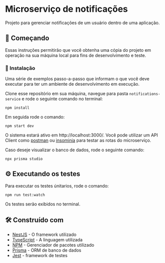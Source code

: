 # Microserviço de notificações

Projeto para gerenciar notificações de um usuário dentro de uma aplicação.

## 🚀 Começando

Essas instruções permitirão que você obtenha uma cópia do projeto em operação na sua máquina local para fins de desenvolvimento e teste.

### 🔧 Instalação

Uma série de exemplos passo-a-passo que informam o que você deve executar para ter um ambiente de desenvolvimento em execução.

Clone esse repositório em sua máquina, navegue para pasta `notifications-service` e rode o seguinte comando no terminal:

```
npm install
```

Em seguida rode o comando:

```
npm start dev
```

O sistema estará ativo em http://localhost:3000/. Você pode utilizar um API Client como [postman](https://www.postman.com/) ou [insominia](https://insomnia.rest/download) para testar as rotas do microserviço.

Caso deseje visualizar o banco de dados, rode o seguinte comando:

```
npx prisma studio
```

## ⚙️ Executando os testes

Para executar os testes únitarios, rode o comando:

```
npm run test:watch
```

Os testes serão exibidos no terminal.

## 🛠️ Construído com

- [NestJS](https://docs.nestjs.com/) - O framework utilizado
- [TypeScript](https://www.typescriptlang.org/docs/) - A linguagem utilizada
- [NPM](https://docs.npmjs.com/) - Gerenciador de pacotes utilizado
- [Prisma](https://www.prisma.io/docs) - ORM de banco de dados
- [Jest](https://jestjs.io/pt-BR/docs/getting-started) - framework de testes
